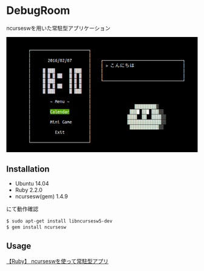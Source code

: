 # DebugRoom
ncurseswを用いた常駐型アプリケーション  

![debug_room_demo.gif](https://github.com/seinosuke/debug_room/blob/master/images/debug_room_demo.gif)

## Installation

* Ubuntu 14.04  
* Ruby 2.2.0  
* ncursesw(gem) 1.4.9  

にて動作確認  

    $ sudo apt-get install libncursesw5-dev
    $ gem install ncursesw

## Usage

[【Ruby】 ncurseswを使って常駐型アプリ](http://syoshinsyakangeisagi.blogspot.com/2016/02/ruby-ncursesw.html)
